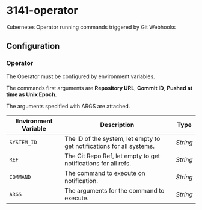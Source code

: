 # 3141-operator

Kubernetes Operator running commands triggered by Git Webhooks

## Configuration

### Operator

The Operator must be configured by environment variables.

The commands first arguments are **Repository URL**, **Commit ID**, **Pushed at time as Unix Epoch**.

The arguments specified with ARGS are attached.

Environment Variable|Description                                                          |Type
--------------------|---------------------------------------------------------------------|--------
`SYSTEM_ID`         |The ID of the system, let empty to get notifications for all systems.|*String*
`REF`               |The Git Repo Ref, let empty to get notifications for all refs.       |*String*
`COMMAND`           |The command to execute on notification.                              |*String*
`ARGS`              |The arguments for the command to execute.                            |*String*

